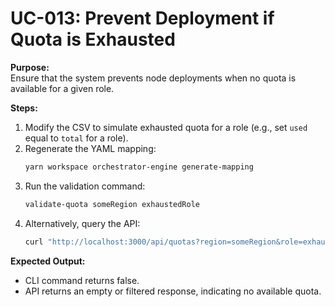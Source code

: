 # UC-013: Prevent Deployment if Quota is Exhausted

**Purpose:**  
Ensure that the system prevents node deployments when no quota is available for a given role.

**Steps:**  
1. Modify the CSV to simulate exhausted quota for a role (e.g., set `used` equal to `total` for a role).
2. Regenerate the YAML mapping:
   ```bash
   yarn workspace orchestrator-engine generate-mapping
   ```
3. Run the validation command:
   ```bash
   validate-quota someRegion exhaustedRole
   ```
4. Alternatively, query the API:
   ```bash
   curl "http://localhost:3000/api/quotas?region=someRegion&role=exhaustedRole"
   ```

**Expected Output:**  
- CLI command returns false.  
- API returns an empty or filtered response, indicating no available quota.